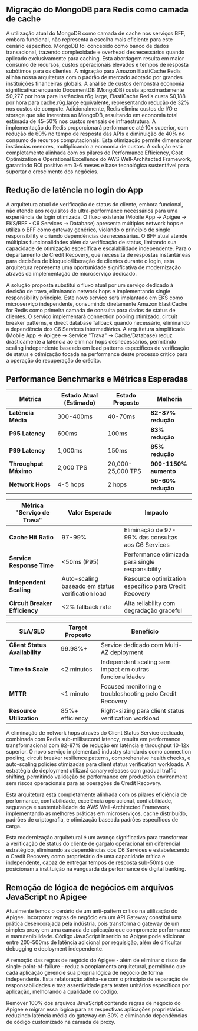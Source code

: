 ## Migração do MongoDB para Redis como camada de cache 

A utilização atual do MongoDB como camada de cache nos serviços BFF, embora funcional, não representa a escolha mais eficiente para este cenário específico. MongoDB foi concebido como banco de dados transacional, trazendo complexidade e overhead desnecessários quando aplicado exclusivamente para caching. Esta abordagem resulta em maior consumo de recursos, custos operacionais elevados e tempos de resposta subótimos para os clientes.
A migração para Amazon ElastiCache Redis alinha nossa arquitetura com o padrão de mercado adotado por grandes instituições financeiras globais. A análise de custos demonstra economia significativa: enquanto DocumentDB (MongoDB) custa aproximadamente $0,277 por hora para instâncias r6g.large, ElastiCache Redis custa $0,188 por hora para cache.r6g.large equivalente, representando redução de 32% nos custos de compute. Adicionalmente, Redis elimina custos de I/O e storage que são inerentes ao MongoDB, resultando em economia total estimada de 45-50% nos custos mensais de infraestrutura.
A implementação do Redis proporcionará performance até 10x superior, com redução de 60% no tempo de resposta das APIs e diminuição de 40% no consumo de recursos computacionais. Esta otimização permite dimensionar instâncias menores, multiplicando a economia de custos. A solução está completamente alinhada com os pilares de Performance Efficiency, Cost Optimization e Operational Excellence do AWS Well-Architected Framework, garantindo ROI positivo em 3-6 meses e base tecnológica sustentável para suportar o crescimento dos negócios.

## Redução de latência no login do App

A arquitetura atual de verificação de status do cliente, embora funcional, não atende aos requisitos de ultra-performance necessários para uma experiência de login otimizada. O fluxo existente (Mobile App → Apigee → EKS/BFF - C6 Services → Database) apresenta múltiplos network hops e utiliza o BFF como gateway genérico, violando o princípio de single responsibility e criando dependências desnecessárias. O BFF atual atende múltiplas funcionalidades além da verificação de status, limitando sua capacidade de otimização específica e escalabilidade independente. Para o departamento de Credit Recovery, que necessita de respostas instantâneas para decisões de bloqueio/liberação de clientes durante o login, esta arquitetura representa uma oportunidade significativa de modernização através da implementação de microserviço dedicado.

A solução proposta substitui o fluxo atual por um serviço dedicado à decisão de trava, eliminando network hops e implementando single responsibility principle. Este novo serviço será implantado em EKS como microserviço independente, consumindo diretamente Amazon ElastiCache for Redis como primeira camada de consulta para dados de status de clientes. O serviço implementará connection pooling otimizado, circuit breaker patterns, e direct database fallback quando necessário, eliminando a dependência dos C6 Services intermediários. A arquitetura simplificada (Mobile App → Apigee → Service "Trava" → Cache/Database) reduz drasticamente a latência ao eliminar hops desnecessários, permitindo scaling independente baseado em load patterns específicos de verificação de status e otimização focada na performance deste processo crítico para a operação de recuperação de crédito.

## Performance Benchmarks e Métricas Esperadas

| Métrica | Estado Atual (Estimado) | Estado Proposto | Melhoria |
|---------|-------------|-----------------|----------|
| **Latência Média** | 300-400ms | 40-70ms | **82-87% redução** |
| **P95 Latency** | 600ms | 100ms | **83% redução** |
| **P99 Latency** | 1,000ms | 150ms | **85% redução** |
| **Throughput Máximo** | 2,000 TPS | 20,000-25,000 TPS | **900-1150% aumento** |
| **Network Hops** | 4-5 hops | 2 hops | **50-60% redução** |

| Métrica "Serviço de Trava" | Valor Esperado | Impacto |
|--------------------------------|----------------|---------|
| **Cache Hit Ratio** | 97-99% | Eliminação de 97-99% das consultas aos C6 Services |
| **Service Response Time** | <50ms (P95) | Performance otimizada para single responsibility |
| **Independent Scaling** | Auto-scaling baseado em status verification load | Resource optimization específico para Credit Recovery |
| **Circuit Breaker Efficiency** | <2% fallback rate | Alta reliability com degradação graceful |

| SLA/SLO | Target Proposto | Benefício |
|---------|-----------------|----------|
| **Client Status Availability** | 99.98%+ | Service dedicado com Multi-AZ deployment |
| **Time to Scale** | <2 minutos | Independent scaling sem impact em outras funcionalidades |
| **MTTR** | <1 minuto | Focused monitoring e troubleshooting pelo Credit Recovery |
| **Resource Utilization** | 85%+ efficiency | Right-sizing para client status verification workload |

A eliminação de network hops através do Client Status Service dedicado, combinada com Redis sub-millisecond latency, resulta em performance transformacional com 82-87% de redução em latência e throughput 10-12x superior. O novo serviço implementará industry standards como connection pooling, circuit breaker resilience patterns, comprehensive health checks, e auto-scaling policies otimizadas para client status verification workloads. A estratégia de deployment utilizará canary releases com gradual traffic shifting, permitindo validação de performance em production environment sem riscos operacionais para as operações de Credit Recovery.

Esta arquitetura está completamente alinhada com os pilares eficiência de performance, confiabilidade, excelência operacional, confiabilidade, segurança e sustentabilidade do AWS Well-Architected Framework, implementando as melhores práticas em microserviços, cache distribuído, padrões de criptografia, e otimização baseada padrões específicos de carga.

Esta modernização arquitetural é um avanço significativo para transformar a verificação de status do cliente de gargalo operacional em diferencial estratégico, eliminando as dependências dos C6 Services e estabelecendo o Credit Recovery como proprietário de uma capacidade crítica e independente, capaz de entregar tempos de resposta sub-50ms que posicionam a instituição na vanguarda da performance de digital banking.

## Remoção de lógica de negócios em arquivos JavaScript no Apigee

Atualmente temos o cenário de um anti-pattern crítico na utilização do Apigee. Incorporar regras de negócio em um API Gateway constitui uma prática desencorajada pela indústria, pois transforma o gateway de um simples proxy em uma camada de aplicação que compromete performance e manutenibilidade. Código JavaScript inserido no Apigee pode adicionar entre 200-500ms de latência adicional por requisição, além de dificultar debugging e deployment independente.

A remoção das regras de negócio do Apigee - além de eliminar o risco de single-point-of-failure - reduz o acoplamento arquitetural, permitindo que cada aplicação gerencie sua própria lógica de negócio de forma independente. Esta refatoração alinha-se com o princípio de separação de responsabilidades e traz assertividade para testes unitários específicos por aplicação, melhorando a qualidade do código.

Remover 100% dos arquivos JavaScript contendo regras de negócio do Apigee e migrar essa lógica para as respectivas aplicações proprietárias. reduzindo latência média do gateway em 30% e eliminando dependências de código customizado na camada de proxy.

